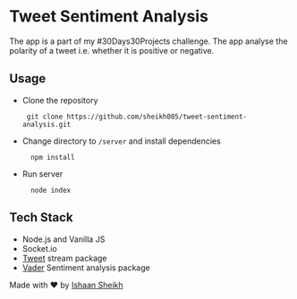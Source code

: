 # Tweet Sentiment Analysis

The app is a part of my #30Days30Projects challenge. The app analyse the polarity of a tweet i.e. whether it is positive or negative. 

## Usage

- Clone the repository

       git clone https://github.com/sheikh005/tweet-sentiment-analysis.git

- Change directory to `/server` and install dependencies
        
        npm install

- Run server

        node index

## Tech Stack

- Node.js and Vanilla JS
- Socket.io
- [Tweet](https://github.com/SpiderStrategies/node-tweet-stream) stream package 
- [Vader](https://github.com/SpiderStrategies/node-tweet-stream) Sentiment analysis package


Made with ❤ by [Ishaan Sheikh](http://frikishaan.xyz)